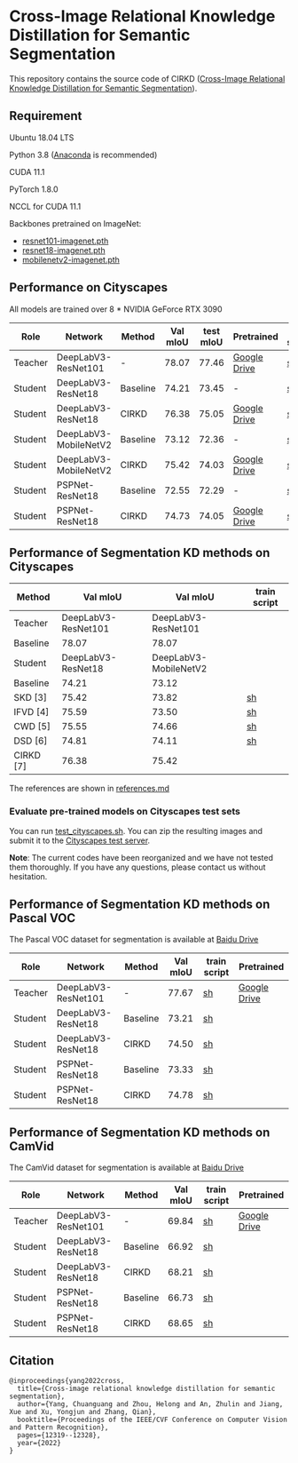 #  Cross-Image Relational Knowledge Distillation for Semantic Segmentation

This repository contains the source code of CIRKD ([Cross-Image Relational Knowledge Distillation for Semantic Segmentation](https://arxiv.org/pdf/2204.06986.pdf)).



## Requirement


Ubuntu 18.04 LTS

Python 3.8 ([Anaconda](https://www.anaconda.com/) is recommended)

CUDA 11.1

PyTorch 1.8.0

NCCL for CUDA 11.1

Backbones pretrained on ImageNet:
* [resnet101-imagenet.pth](https://drive.google.com/file/d/1V8-E4wm2VMsfnNiczSIDoSM7JJBMARkP/view?usp=sharing)
* [resnet18-imagenet.pth](https://drive.google.com/file/d/1_i0n3ZePtQuh66uQIftiSwN7QAUlFb8_/view?usp=sharing)
* [mobilenetv2-imagenet.pth](https://drive.google.com/file/d/12EDZjDSCuIpxPv-dkk1vrxA7ka0b0Yjv/view?usp=sharing)

## Performance on Cityscapes

All models are trained over 8 * NVIDIA GeForce RTX 3090

| Role | Network |Method | Val mIoU|test mIoU|Pretrained |train script |
| -- | -- | -- |-- |-- |-- |-- |
|  Teacher | DeepLabV3-ResNet101|-|78.07 |77.46 |[Google Drive](https://drive.google.com/file/d/1zUdhYPYCDCclWU3Wo7GbbTlM8ibQ_UC1/view?usp=sharing) |[sh](https://github.com/winycg/CIRKD/tree/main/train_scripts/train_baseline/citys/deeplabv3_res101.sh)|
| Student| DeepLabV3-ResNet18|Baseline| 74.21 | 73.45|- |[sh](https://github.com/winycg/CIRKD/tree/main/train_scripts/train_baseline/deeplabv3_res18.sh)|
| Student| DeepLabV3-ResNet18|CIRKD| 76.38 |75.05|[Google Drive](https://drive.google.com/file/d/1ebP28XJWJNDbU9OmnfT7x2JJWHWaDFMi/view?usp=sharing) |[sh](https://github.com/winycg/CIRKD/tree/main/train_scripts/train_cirkd/citys/deeplabv3_res18.sh)|
| Student| DeepLabV3-MobileNetV2|Baseline|73.12|72.36|- |[sh](https://github.com/winycg/CIRKD/tree/main/train_scripts/train_baseline/citys/deeplabv3_mbv2.sh)|
| Student| DeepLabV3-MobileNetV2|CIRKD|75.42|74.03|[Google Drive](https://drive.google.com/file/d/1iw8GXxj612C_nRtBdS72kgIZ5nYOU1Ys/view?usp=sharing) |[sh](https://github.com/winycg/CIRKD/tree/main/train_scripts/train_cirkd/citys/deeplabv3_mbv2.sh)|
| Student| PSPNet-ResNet18|Baseline|72.55|72.29|- |[sh](https://github.com/winycg/CIRKD/tree/main/train_scripts/train_baseline/citys/pspnet_res18.sh)|
| Student| PSPNet-ResNet18|CIRKD|74.73|74.05|[Google Drive](https://drive.google.com/file/d/1zfpWVfzOpeVG7_WjeQPGB0rDl_XQX8ZG/view?usp=sharing) |[sh](https://github.com/winycg/CIRKD/tree/main/train_scripts/train_cirkd/citys/pspnet_res18.sh)|


## Performance of Segmentation KD methods on Cityscapes

| Method | Val mIoU |Val mIoU | train script |
| -- | -- | -- |-- |
|  Teacher | DeepLabV3-ResNet101| DeepLabV3-ResNet101 | |
|  Baseline | 78.07 | 78.07 |  |
|  Student | DeepLabV3-ResNet18| DeepLabV3-MobileNetV2 | |
|  Baseline | 74.21 | 73.12 |  |
|  SKD [3]| 75.42 | 73.82 | [sh](https://github.com/winycg/CIRKD/tree/main/train_scripts/train_kd/train_skd.sh)|
|  IFVD [4]| 75.59 | 73.50 |[sh](https://github.com/winycg/CIRKD/tree/main/train_scripts/train_kd/train_ifvd.sh)|
|  CWD [5]| 75.55 | 74.66 |[sh](https://github.com/winycg/CIRKD/tree/main/train_scripts/train_kd/train_cwd.sh) |
|  DSD [6]| 74.81 | 74.11 |[sh](https://github.com/winycg/CIRKD/tree/main/train_scripts/train_kd/train_dsd.sh) |
|  CIRKD [7]| 76.38 | 75.42 |  |

The references are shown in [references.md](https://github.com/winycg/CIRKD/tree/main/losses/references.md)

### Evaluate pre-trained models on Cityscapes test sets

You can run [test_cityscapes.sh](https://github.com/winycg/CIRKD/tree/main/train_scripts/test_cityscapes.sh).
You can zip the resulting images and submit it to the [Cityscapes test server](https://www.cityscapes-dataset.com/submit/).


**Note**: The current codes have been reorganized and we have not tested them thoroughly. If you have any questions, please contact us without hesitation.


## Performance of Segmentation KD methods on Pascal VOC

The Pascal VOC dataset for segmentation is available at [Baidu Drive](https://pan.baidu.com/s/1MX2ea7rNRqbDqOKQ8E6XpQ?pwd=d2fp )


| Role | Network |Method | Val mIoU|train script |Pretrained |
| -- | -- | -- |-- |-- |-- |
|  Teacher | DeepLabV3-ResNet101|-|77.67 |[sh](https://github.com/winycg/CIRKD/tree/main/train_scripts/train_baseline/voc/deeplabv3_res101.sh)|[Google Drive](https://drive.google.com/file/d/1rYTaVq_ooiAI4oFOcDP8K3SpSbjURGnX/view?usp=sharing) |
| Student| DeepLabV3-ResNet18|Baseline| 73.21 | [sh](https://github.com/winycg/CIRKD/tree/main/train_scripts/train_baseline/voc/deeplabv3_res18.sh)||
| Student| DeepLabV3-ResNet18|CIRKD| 74.50 |[sh](https://github.com/winycg/CIRKD/tree/main/train_scripts/train_cirkd/voc/deeplabv3_res18.sh)||
| Student| PSPNet-ResNet18|Baseline|73.33|[sh](https://github.com/winycg/CIRKD/tree/main/train_scripts/train_baseline/voc/pspnet_res18.sh)||
| Student| PSPNet-ResNet18|CIRKD|74.78 |[sh](https://github.com/winycg/CIRKD/tree/main/train_scripts/train_cirkd/voc/pspnet_res18.sh)||

## Performance of Segmentation KD methods on CamVid

The CamVid dataset for segmentation is available at [Baidu Drive](https://pan.baidu.com/s/1Z0h4y1-4k0LP8OCGY_Xixw?pwd=bl12)

| Role | Network |Method | Val mIoU|train script |Pretrained |
| -- | -- | -- |-- |-- |-- |
|  Teacher | DeepLabV3-ResNet101|-|69.84 |[sh](https://github.com/winycg/CIRKD/tree/main/train_scripts/train_baseline/camvid/deeplabv3_res101.sh)|[Google Drive](https://drive.google.com/file/d/1BK8Flukoz-Mtd0e1iwFG5rLxi_ES76d2/view?usp=sharing) |
| Student| DeepLabV3-ResNet18|Baseline| 66.92 | [sh](https://github.com/winycg/CIRKD/tree/main/train_scripts/train_baseline/camvid/deeplabv3_res18.sh)||
| Student| DeepLabV3-ResNet18|CIRKD| 68.21 |[sh](https://github.com/winycg/CIRKD/tree/main/train_scripts/train_cirkd/camvid/deeplabv3_res18.sh)||
| Student| PSPNet-ResNet18|Baseline|66.73|[sh](https://github.com/winycg/CIRKD/tree/main/train_scripts/train_baseline/camvid/pspnet_res18.sh)||
| Student| PSPNet-ResNet18|CIRKD|68.65 |[sh](https://github.com/winycg/CIRKD/tree/main/train_scripts/train_cirkd/camvid/pspnet_res18.sh)||


## Citation

```
@inproceedings{yang2022cross,
  title={Cross-image relational knowledge distillation for semantic segmentation},
  author={Yang, Chuanguang and Zhou, Helong and An, Zhulin and Jiang, Xue and Xu, Yongjun and Zhang, Qian},
  booktitle={Proceedings of the IEEE/CVF Conference on Computer Vision and Pattern Recognition},
  pages={12319--12328},
  year={2022}
}
```
